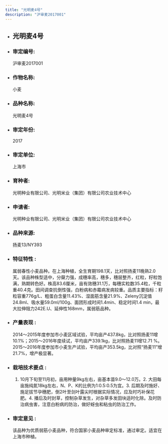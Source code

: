 ```yaml
---
title: "光明麦4号"
description: "沪审麦2017001"
---
```

* ## 光明麦4号
* ###  审定编号:  
   沪审麦2017001

*  ### 作物名称:  
   小麦

*   ###  品种名称: 
    光明麦4号

*   ### 审定年份: 
    2017

*   ### 审定单位:  
    上海市

*   ### 育种者:  
    光明种业有限公司、光明米业（集团）有限公司农业技术中心

*   ### 申请者:  
    光明种业有限公司、光明米业（集团）有限公司农业技术中心

*   ### 品种来源:  
    扬麦13/NY393

*   ### 特征特性 : 
    属弱春性小麦品种。在上海种植，全生育期198.1天，比对照扬麦11晚熟2.0天。该品种株型适中，分蘖力强，成穗率高，穗多，穗层整齐，红粒，籽粒饱满，熟期转色好。株高83.6厘米，亩有效穗31.1万，每穗实粒数35.4粒，千粒重40.4克。田间调查抗倒性强，白粉病和赤霉病发病较重。品质主要指标：籽粒容重776g/L、粗蛋白含量11.43%、湿面筋含量21.9%、Zeleny沉淀值24.8ml、吸水量59.0ml/100g、面团形成时间1.4min、稳定时间1.4 min，最大拉伸阻力242E.U、延伸性168mm，属弱筋品种。

*   ### 产量表现 : 
    2014～2015年度参加市小麦区域试验，平均亩产437.8kg，比对照扬麦11增10.1%；2015～2016年度续试，平均亩产339.1kg，比对照扬麦11增12.71 %。2015～2016年度参加市小麦生产试验，平均亩产353.5kg，比对照“扬麦11”增21.7%，增产极显著。

*   ### 栽培技术要点 : 
    1. 10月下旬至11月初，亩用种量9kg左右，亩基本苗9.0～12.0万。2. 大田每亩施纯氮18kg左右，N、P、K的比例为1∶0.5∶0.5为宜。3. 后期及时施好、施足拔节孕穗肥，倒2叶至剑叶露尖时根据实际情况，应及时巧补保花肥。4. 播后及时封草，控制杂草发生，对杂草多发田块适时化除。及时防治病虫害，注意白粉病的防治，做好蚜虫和粘虫的防治工作。

*   ### 审定意见 : 
    该品种为优质弱筋小麦品种，符合国家小麦品种审定标准，通过审定。适宜在上海市种植。
